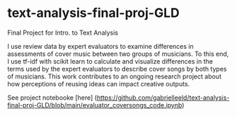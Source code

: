 # text-analysis-final-proj-GLD

Final Project for Intro. to Text Analysis 

I use review data by expert evaluators to examine differences in assessments of cover music between two groups of musicians. To this end, I use tf-idf with scikit learn to calculate and visualize differences in the terms used by the expert evaluators to describe cover songs by both types of musicians. This work contributes to an ongoing research project about how perceptions of reusing ideas can impact creative outputs. 

See project notebooke [here] (https://github.com/gabrielleeld/text-analysis-final-proj-GLD/blob/main/evaluator_coversongs_code.ipynb)
